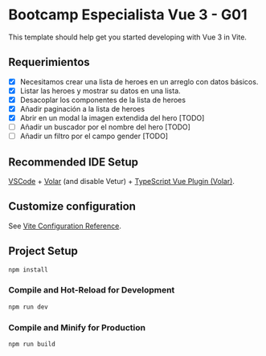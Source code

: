 # Bootcamp Especialista Vue 3 - G01

This template should help get you started developing with Vue 3 in Vite.

## Requerimientos

* [x] Necesitamos crear una lista de heroes en un arreglo con datos básicos.
* [x] Listar las heroes y mostrar su datos en una lista.
* [x] Desacoplar los componentes de la lista de heroes
* [x] Añadir paginación a la lista de heroes
* [x] Abrir en un modal la imagen extendida del hero [TODO]
* [ ] Añadir un buscador por el nombre del hero [TODO]
* [ ] Añadir un filtro por el campo gender [TODO]

## Recommended IDE Setup

[VSCode](https://code.visualstudio.com/) + [Volar](https://marketplace.visualstudio.com/items?itemName=Vue.volar) (and disable Vetur) + [TypeScript Vue Plugin (Volar)](https://marketplace.visualstudio.com/items?itemName=Vue.vscode-typescript-vue-plugin).

## Customize configuration

See [Vite Configuration Reference](https://vitejs.dev/config/).

## Project Setup

```sh
npm install
```

### Compile and Hot-Reload for Development

```sh
npm run dev
```

### Compile and Minify for Production

```sh
npm run build
```
